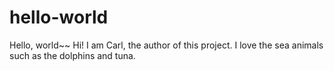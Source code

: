 # hello-world
Hello, world~~
Hi! I am Carl, the author of this project.
I love the sea animals such as the dolphins and tuna.
